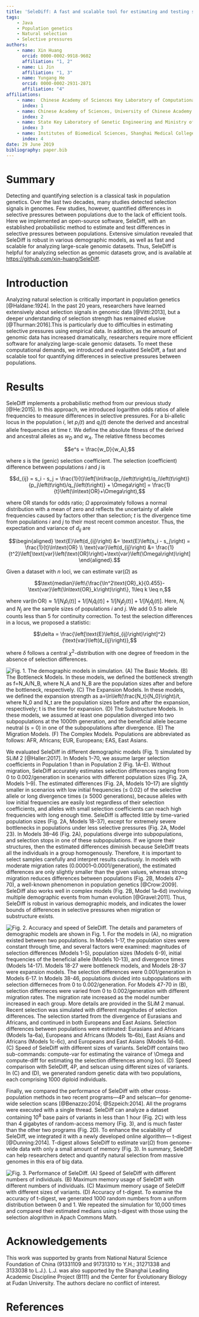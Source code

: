 ```yaml
---
title: 'SeleDiff: A fast and scalable tool for estimating and testing selection differences between populations'
tags:
    - Java
    - Population genetics
    - Natural selection
    - Selective pressures
authors:
    - name: Xin Huang
      orcid: 0000-0002-9918-9602
      affiliation: "1, 2"
    - name: Li Jin
      affiliation: "1, 3"
    - name: Yungang He
      orcid: 0000-0002-2931-2871
      affiliation: "4"
affiliations:
    - name:  Chinese Academy of Sciences Key Laboratory of Computational Biology, Chinese Academy of Sciences-Max Planck Society Partner Institute for Computational Biology, Shanghai Institutes for Biological Sciences, Shanghai, 200031, China
      index: 1
    - name: Chinese Academy of Sciences, University of Chinese Academy of Sciences, Beijing, 100049, China
      index: 2
    - name: State Key Laboratory of Genetic Engineering and Ministry of Education Key Laboratory of Contemporary Anthropology, Collaborative Innovation Center for 7Genetics and Development, School of Life Sciences, Fudan University, Shanghai, 200433, China
      index: 3
    - name: Institutes of Biomedical Sciences, Shanghai Medical College, Fudan University, Shanghai, 200032, China
      index: 4
date: 29 June 2019
bibliography: paper.bib
---
```


# Summary

Detecting and quantifying selection is a classical task in population genetics. Over the last two decades, many studies detected selection signals in genomes. Few studies, however, quantified differences in selective pressures  between populations due to the lack of efficient tools. Here we implemented an open-source software, SeleDiff, with an established probabilistic method to estimate and test differences in selective pressures between populations. Extensive simulation revealed that SeleDiff is robust in various demographic models, as well as fast and scalable for analyzing large-scale genomic datasets. Thus, SeleDiff is helpful for analyzing selection as genomic datasets grow, and is available at https://github.com/xin-huang/SeleDiff.

# Introduction

Analyzing natural selection is critically important in population genetics [@Haldane:1924]. In the past 20 years, researchers have learned extensively about selection signals in genomic data [@Vitti:2013], but a deeper understanding of selection strength has remained elusive [@Thurman:2016].This is particularly due to difficulties in estimating selective pressures using empirical data. In addition, as the amount of genomic data has increased dramatically, researchers require more efficient software for analyzing large-scale genomic datasets. To meet these computational demands, we introduced and evaluated SeleDiff, a fast and scalable tool for quantifying differences in selective pressures between populations.

# Results

SeleDiff implements a probabilistic method from our previous study [@He:2015]. In this approach, we introduced logarithm odds ratios of allele frequencies to measure differences in selective pressures. For a bi-allelic locus in the population $i$, let $p_i\left(t\right)$ and $q_i\left(t\right)$ denote the derived and ancestral allele frequencies at time $t$. We define the absolute fitness of the derived and ancestral alleles as $w_D$ and $w_A$. The relative fitness becomes

$$e^s = \frac{w_D}{w_A},$$

where $s$ is the (genic) selection coefficient. The selection (coefficient) difference between populations $i$ and $j$ is

$$d_{ij} = s_i - s_j = \frac{1}{t}\left[\ln\frac{p_i\left(t\right)/q_i\left(t\right)}{p_j\left(t\right)/q_j\left(t\right)} + \Omega\right] = \frac{1}{t}\left(\ln\text{OR}+\Omega\right),$$

where $\text{OR}$ stands for odds ratio; $\Omega$ approximately follows a normal distribution with a mean of zero and reflects the uncertainty of allele frequencies caused by factors other than selection; $t$ is the divergence time from populations $i$ and $j$ to their most recent common ancestor. Thus, the expectation and variance of $d_{ij}$ are

$$\begin{aligned}
\text{E}\left(d_{ij}\right) &= \text{E}\left(s_i - s_j\right) = \frac{1}{t}\ln\text{OR} \\
\text{var}\left(d_{ij}\right) &= \frac{1}{t^2}\left[\text{var}\left(\text{OR}\right)+\text{var}\left(\Omega\right)\right]
\end{aligned}.$$

Given a dataset with $n$ loci, we can estimate $\text{var}\left(\Omega\right)$ as

$$\text{median}\left\{\frac{\ln^2\text{OR}_k}{0.455}-\text{var}\left(\ln\text{OR}_k\right)\right\}, 1\leq k \leq n,$$

where $\text{var}\left(\ln\text{OR}\right)\approx1/\left[N_i\hat{p}_i\left(t\right)\right]+1/\left[N_i\hat{q}_i\left(t\right)\right]+1/[N_j\hat{p}_j\left(t\right)]+1/[N_j\hat{q}_j\left(t\right)]$. Here, $N_i$ and $N_j$ are the sample sizes of populations $i$ and $j$. We add 0.5 to allele counts less than 5 for continuity correction. To test the selection differences in a locus, we proposed a statistic:

$$\delta = \frac{\left[\text{E}\left(d_{ij}\right)\right]^2}{\text{var}\left(d_{ij}\right)},$$

where $\delta$ follows a central $\chi^2$-distribution with one degree of freedom in the absence of selection differences.

![Fig. 1. The demographic models in simulation. (A) The Basic Models. (B) The Bottleneck Models. In these models, we defined the bottleneck strength as $f=N_A/N_B$, where $N_A$ and $N_B$ are the population sizes after and before the bottleneck, respectively. (C) The Expansion Models. In these models, we defined the expansion strength as $a=\ln\left(\frac{N_t}{N_0}\right)/t$, where $N_0$ and $N_t$ are the population sizes before and after the expansion, respectively; $t$ is the time for expansion. (D) The Substructure Models. In these models, we assumed at least one population diverged into two subpopulations at the 1000th generation, and the beneficial allele became neutral ($s = 0$) in one of the subpopulations after divergence. (E) The Migration Models. (F) The Complex Models. Populations are abbreviated as follows: AFR, Africans; EUR, Europeans; EAS, East Asians.](https://raw.githubusercontent.com/xin-huang/SeleDiff/master/figures/Fig1.png)

We evaluated SeleDiff in different demographic models (Fig. 1) simulated by SLiM 2 [@Haller:2017]. In Models 1–70, we assume larger selection coefficients in Population 1 than in Population 2 (Fig. 1A–E).  Without migration, SeleDiff accurately estimates selection differences ranging from 0 to 0.002/generation in scenarios with different population sizes (Fig. 2A, Models 1–9). The estimated differences (Fig. 2A, Models 10–17) are slightly smaller in scenarios with low initial frequencies (≤ 0.02) of the selective allele or long divergence times (≥ 5000 generations), because alleles with low initial frequencies are easily lost regardless of their selection coefficients, and alleles with small selection coefficients can reach high frequencies with long enough time.  SeleDiff is affected little by time-varied population sizes (Fig. 2A, Models 18–37), except for extremely severe bottlenecks in populations under less selective pressures (Fig. 2A, Model 23). In Models 38–46 (Fig. 2A), populations diverge into subpopulations, and selection stops in one of these subpopulations. If we ignore their structures, then the estimated differences diminish because SeleDiff treats all the individuals in a group homogenously.  Therefore, it is important to select samples carefully and interpret results cautiously. In models with moderate migration rates (0.00001–0.0001/generation), the estimated differences are only slightly smaller than the given values, whereas strong migration reduces differences between populations (Fig. 2B, Models 47–70), a well-known phenomenon in population genetics [@Crow:2009]. SeleDiff also works well in complex models (Fig. 2B, Model 1a–6d) involving multiple demographic events from human evolution [@Gravel:2011]. Thus, SeleDiff is robust in various demographic models, and indicates the lower bounds of differences in selective pressures when migration or substructure exists.

![Fig. 2. Accuracy and speed of SeleDiff. The details and parameters of demographic models are shown in Fig. 1. For the models in (A), no migration existed between two populations. In Models 1-17, the population sizes were constant through time, and several factors were examined: magnitudes of selection differences (Models 1-5), population sizes (Models 6-9), initial frequencies of the beneficial allele (Models 10-13), and divergence times (Models 14-17). Models 18-27 were bottleneck models, and Models 28-37 were expansion models. The selection differences were 0.001/generation in Models 6-17. In Models 38-46, populations divided into subpopulations with selection differneces from 0 to 0.002/generation. For Models 47-70 in (B), selection differneces were varied from 0 to 0.002/generation with different migration rates. The migration rate increased as the model number increased in each group. More details are provided in the SLiM 2 manual. Recent selection was simulated with different magnitudes of selection differences. The selection started from the divergence of Eurasians and Africans, and continued in both Europeans and East Asians. Selection differences between populations were estimated: Eurasians and Africans (Models 1a-6a), Europeans and Africans (Models 1b-6b), East Asians and Africans (Models 1c-6c), and Europeans and East Asians (Models 1d-6d). (C) Speed of SeleDiff with different sizes of variants. SeleDiff contains two sub-commands: compute-var for estimating the vairance of $\Omega$ and compute-diff for estimating the selection differences among loci. (D) Speed comparison with SeleDiff, 4P, and selscan using different sizes of variants. In (C) and (D), we generated random genetic data with two populations, each comprising 1000 diploid individuals.](https://raw.githubusercontent.com/xin-huang/SeleDiff/master/figures/Fig2.png)

Finally, we compared the performance of SeleDiff with other cross-population methods in two recent programs—4P and selscan—for genome-wide selection scans [@Benazzo:2014; @Szpeich:2014]. All the programs were executed with a single thread. SeleDiff can analyze a dataset containing $10^8$ base pairs of variants in less than 1 hour (Fig. 2C) with less than 4 gigabytes of random-access memory (Fig. 3), and is much faster than the other two programs (Fig. 2D). To enhance the scalability of SeleDiff, we integrated it with a newly developed online algorithm— t-digest [@Dunning:2014]. T-digest allows SeleDiff to estimate $\text{var}\left(\Omega\right)$ from genome-wide data with only a small amount of memory (Fig. 3). In summary, SeleDiff can help researchers detect and quantify natural selection from massive genomes in this era of big data.

![Fig. 3. Performance of SeleDiff. (A) Speed of SeleDiff with different numbers of individuals. (B) Maximum memory usage of SeleDiff with different numbers of individuals. (C) Maximum memory usage of SeleDiff with different sizes of variants. (D) Accuracy of t-digest. To examine the accuracy of t-digest, we generated 1000 random numbers from a uniform distribution between 0 and 1. We repeated the simulation for 10,000 times and compared their estimated medians using t-digest with those using the selection alogrithm in Apach Commons Math.](https://raw.githubusercontent.com/xin-huang/SeleDiff/master/figures/Fig3.png)

# Acknowledgements

This work was supported by grants from National Natural Science Foundation of China (91331109 and 91731310 to Y.H.; 31271338 and 3133038 to L.J.). L.J. was also supported by the Shanghai Leading Academic Discipline Project (B111) and the Center for Evolutionary Biology at Fudan University. The authors declare no conflict of interest.

# References